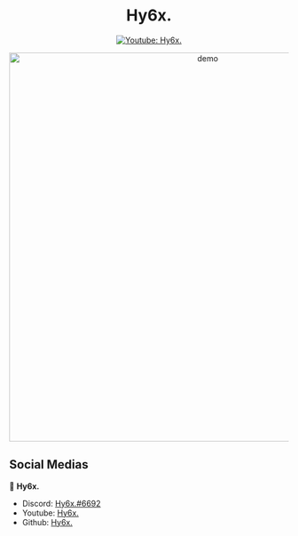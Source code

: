 <h1 align="center">Hy6x.</h1>

<p align="center">
  <a href="https://www.youtube.com/c/CURSEDs">
    <img alt="Youtube: Hy6x." src="https://img.shields.io/youtube/channel/subscribers/UC2CwouUKdPAblpdxAMpCgng?color=000000&label=Hy6x.&logo=Youtube&logoColor=000000&style=social" target="_blank" />
  </a>
</p>

<p align="center">
  <img width="700" align="center" src="https://cdn.discordapp.com/attachments/827687981870481444/829612777718415410/9d73008e5789228e2fb467d3bc60cb15.gif" alt="demo"/>
</p>

## Social Medias

👤 **Hy6x.**

- Discord: [Hy6x.#6692](https://discord.com/)
- Youtube: [Hy6x.](https://www.youtube.com/c/CURSEDs)
- Github: [Hy6x.](https://github.com/Hy6x)
